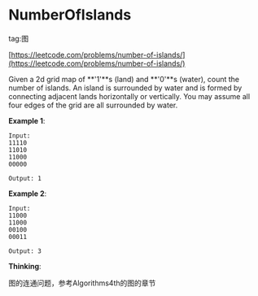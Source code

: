# NumberOfIslands #

tag:图

[https://leetcode.com/problems/number-of-islands/](https://leetcode.com/problems/number-of-islands/)

Given a 2d grid map of **'1'**s (land) and **'0'**s (water), count the number of islands. An island is surrounded by water and is formed by connecting adjacent lands horizontally or vertically. You may assume all four edges of the grid are all surrounded by water.

**Example 1**:

	Input:
	11110
	11010
	11000
	00000

	Output: 1
**Example 2**:

	Input:
	11000
	11000
	00100
	00011
	
	Output: 3

**Thinking**:

图的连通问题，参考Algorithms4th的图的章节